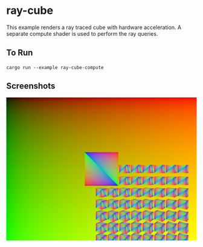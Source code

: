 # ray-cube

This example renders a ray traced cube with hardware acceleration.
A separate compute shader is used to perform the ray queries. 

## To Run

```
cargo run --example ray-cube-compute
```

## Screenshots

![Cube example](./screenshot.png)
